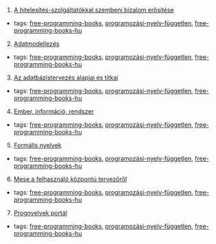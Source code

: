 1. [A hitelesítés-szolgáltatókkal szembeni bizalom erősítése](http://mek.oszk.hu/03900/03943/index.phtml)
  * tags: [free-programming-books](tags/free-programming-books.md), [programozási-nyelv-független](tags/programozási-nyelv-független.md), [free-programming-books-hu](tags/free-programming-books-hu.md)
2. [Adatmodellezés](http://mek.oszk.hu/11100/11144/index.phtml)
  * tags: [free-programming-books](tags/free-programming-books.md), [programozási-nyelv-független](tags/programozási-nyelv-független.md), [free-programming-books-hu](tags/free-programming-books-hu.md)
3. [Az adatbázistervezés alapjai és titkai](http://mek.oszk.hu/11100/11123/index.phtml)
  * tags: [free-programming-books](tags/free-programming-books.md), [programozási-nyelv-független](tags/programozási-nyelv-független.md), [free-programming-books-hu](tags/free-programming-books-hu.md)
4. [Ember, információ, rendszer](http://mek.oszk.hu/11100/11122/index.phtml)
  * tags: [free-programming-books](tags/free-programming-books.md), [programozási-nyelv-független](tags/programozási-nyelv-független.md), [free-programming-books-hu](tags/free-programming-books-hu.md)
5. [Formális nyelvek](http://mek.oszk.hu/05000/05099/index.phtml)
  * tags: [free-programming-books](tags/free-programming-books.md), [programozási-nyelv-független](tags/programozási-nyelv-független.md), [free-programming-books-hu](tags/free-programming-books-hu.md)
6. [Mese a felhasználó központú tervezőről](http://mek.oszk.hu/11700/11748/index.phtml)
  * tags: [free-programming-books](tags/free-programming-books.md), [programozási-nyelv-független](tags/programozási-nyelv-független.md), [free-programming-books-hu](tags/free-programming-books-hu.md)
7. [Prognyelvek portál](http://nyelvek.inf.elte.hu/index.php)
  * tags: [free-programming-books](tags/free-programming-books.md), [programozási-nyelv-független](tags/programozási-nyelv-független.md), [free-programming-books-hu](tags/free-programming-books-hu.md)
